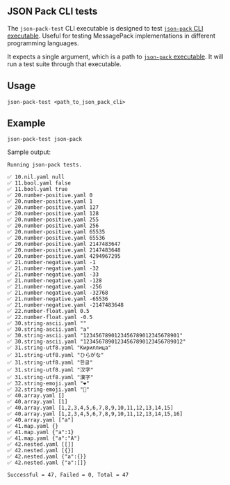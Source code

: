 ## JSON Pack CLI tests

The `json-pack-test` CLI executable is designed to test [`json-pack` CLI
executable](./json-pack.md). Useful for testing MessagePack
implementations in different programming languages.

It expects a single argument, which is a path to [`json-pack` executable](./json-pack.md). It
will run a test suite through that executable.


## Usage

```
json-pack-test <path_to_json_pack_cli>
```


## Example

```
json-pack-test json-pack
```

Sample output:

```
Running json-pack tests.

✅ 10.nil.yaml null
✅ 11.bool.yaml false
✅ 11.bool.yaml true
✅ 20.number-positive.yaml 0
✅ 20.number-positive.yaml 1
✅ 20.number-positive.yaml 127
✅ 20.number-positive.yaml 128
✅ 20.number-positive.yaml 255
✅ 20.number-positive.yaml 256
✅ 20.number-positive.yaml 65535
✅ 20.number-positive.yaml 65536
✅ 20.number-positive.yaml 2147483647
✅ 20.number-positive.yaml 2147483648
✅ 20.number-positive.yaml 4294967295
✅ 21.number-negative.yaml -1
✅ 21.number-negative.yaml -32
✅ 21.number-negative.yaml -33
✅ 21.number-negative.yaml -128
✅ 21.number-negative.yaml -256
✅ 21.number-negative.yaml -32768
✅ 21.number-negative.yaml -65536
✅ 21.number-negative.yaml -2147483648
✅ 22.number-float.yaml 0.5
✅ 22.number-float.yaml -0.5
✅ 30.string-ascii.yaml ""
✅ 30.string-ascii.yaml "a"
✅ 30.string-ascii.yaml "1234567890123456789012345678901"
✅ 30.string-ascii.yaml "12345678901234567890123456789012"
✅ 31.string-utf8.yaml "Кириллица"
✅ 31.string-utf8.yaml "ひらがな"
✅ 31.string-utf8.yaml "한글"
✅ 31.string-utf8.yaml "汉字"
✅ 31.string-utf8.yaml "漢字"
✅ 32.string-emoji.yaml "❤"
✅ 32.string-emoji.yaml "🍺"
✅ 40.array.yaml []
✅ 40.array.yaml [1]
✅ 40.array.yaml [1,2,3,4,5,6,7,8,9,10,11,12,13,14,15]
✅ 40.array.yaml [1,2,3,4,5,6,7,8,9,10,11,12,13,14,15,16]
✅ 40.array.yaml ["a"]
✅ 41.map.yaml {}
✅ 41.map.yaml {"a":1}
✅ 41.map.yaml {"a":"A"}
✅ 42.nested.yaml [[]]
✅ 42.nested.yaml [{}]
✅ 42.nested.yaml {"a":{}}
✅ 42.nested.yaml {"a":[]}

Successful = 47, Failed = 0, Total = 47
```
